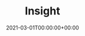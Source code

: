 ---
title: Insight
date: 2021-03-01T00:00:00+00:00
stack: [ python (flask), html, tailwindcss ]
video_name: insight.mp4
description: This project was completed for my employer at the time. Insight is a web application written in python using the Flask framework and styled using tailwindcss. The application automates routine data analysis processes, making them accessable to individuals without the technical knowledge to perform the data analysis independently. Within the application you are able to upload template files, perform analysis with customisable inputs, view new and historical results, download output files and manage the saved data. The data analysis automation is performed using the numpy and pandas python libraries.
---